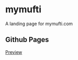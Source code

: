 # mymufti
A landing page for mymufti.com

## Github Pages
[Preview](https://farooqalwi.github.io/mymufti)
